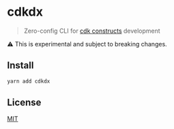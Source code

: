 # cdkdx
> Zero-config CLI for [cdk constructs](https://github.com/awslabs/aws-cdk) development

:warning: This is experimental and subject to breaking changes.

## Install

```sh
yarn add cdkdx
```

## License

[MIT](LICENSE)
